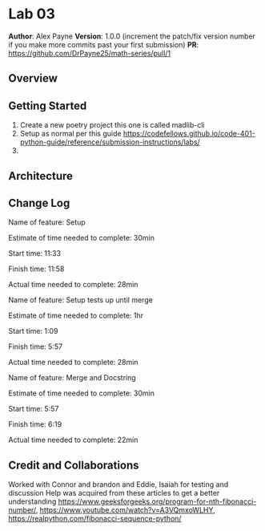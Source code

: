 # Lab 03

**Author**: Alex Payne
**Version**: 1.0.0 (increment the patch/fix version number if you make more commits past your first submission)
**PR**: https://github.com/DrPayne25/math-series/pull/1

## Overview
  

## Getting Started
1. Create a new poetry project this one is called madlib-cli
2. Setup as normal per this guide https://codefellows.github.io/code-401-python-guide/reference/submission-instructions/labs/
3. 

## Architecture

## Change Log
Name of feature: Setup

Estimate of time needed to complete: 30min

Start time: 11:33

Finish time: 11:58

Actual time needed to complete: 28min

Name of feature: Setup tests up until merge

Estimate of time needed to complete: 1hr

Start time: 1:09

Finish time: 5:57

Actual time needed to complete: 28min

Name of feature: Merge and Docstring

Estimate of time needed to complete: 30min

Start time: 5:57

Finish time: 6:19

Actual time needed to complete: 22min 




## Credit and Collaborations
Worked with Connor and brandon and Eddie, Isaiah for testing and discussion
Help was acquired from these articles to get a better understanding https://www.geeksforgeeks.org/program-for-nth-fibonacci-number/, https://www.youtube.com/watch?v=A3VQmxoWLHY, https://realpython.com/fibonacci-sequence-python/
